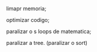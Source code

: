 
limapr memoria;

optimizar codigo;

paralizar o s loops de matematica;

paralizar a tree.
(paralizar o sort)

